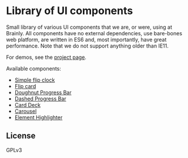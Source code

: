 # Library of UI components

Small library of various UI components that we are, or were, using at Brainly.
All components have no external dependencies, use bare-bones web platform, are written in ES6 and, most importantly, have great performance. Note that we do not support anything older than IE11.

For demos, see the [project page](https://brainly.github.io/ui-components).

Available components:

- [Simple flip clock](components/simple-flip-clock/README.md)
- [Flip card](components/flip-card/README.md)
- [Doughnut Progress Bar](components/doughnut-progress-bar/README.md)
- [Dashed Progress Bar](components/dashed-progress-bar/README.md)
- [Card Deck](components/card-deck/README.md)
- [Carousel](components/carousel/README.md)
- [Element Highlighter](components/element-highlighter/README.md)

## License

GPLv3
